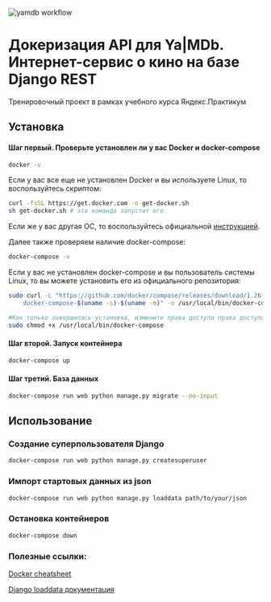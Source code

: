 ![yamdb workflow](https://github.com/idesu/yamdb_final/workflows/yamdb/badge.svg)
# Докеризация API для Ya|MDb. Интернет-сервис о кино на базе Django REST

Тренировочный проект в рамках учебного курса Яндекс.Практикум


## Установка

#### Шаг первый. Проверьте установлен ли у вас Docker и docker-compose

```bash
docker -v
```
Если у вас все еще не установлен Docker и вы используете Linux, то воспользуйтесь скриптом:
```bash
curl -fsSL https://get.docker.com -o get-docker.sh
sh get-docker.sh # эта команда запустит его
```
Если же у вас другая ОС, то воспользуйтесь официальной [инструкцией](https://docs.docker.com/engine/install/).

Далее также проверяем наличие docker-compose:
```bash
docker-compose -v
```
Если у вас не установлен docker-compose и вы пользователь системы Linux, то вы можете установить его из официального репозитория:
```bash
sudo curl -L "https://github.com/docker/compose/releases/download/1.26.2/ \
    docker-compose-$(uname -s)-$(uname -m)" -o /usr/local/bin/docker-compose

#Как только завершилась установка, измените права доступа права доступа
sudo chmod +x /usr/local/bin/docker-compose
```

#### Шаг второй. Запуск контейнера
```bash
docker-compose up
```
#### Шаг третий. База данных
```bash
docker-compose run web python manage.py migrate --no-input
```
## Использование
### Создание суперпользователя Django
```bash
docker-compose run web python manage.py createsuperuser
```
### Импорт стартовых данных из json
```bash
docker-compose run web python manage.py loaddata path/to/your/json
```
### Остановка контейнеров
```bash
docker-compose down
```

### Полезные ссылки:
[Docker cheatsheet](http://dockerlabs.collabnix.com/docker/cheatsheet/) <br>

[Django loaddata документация](https://docs.djangoproject.com/en/3.0/ref/django-admin/#django-admin-dumpdata) <br>
